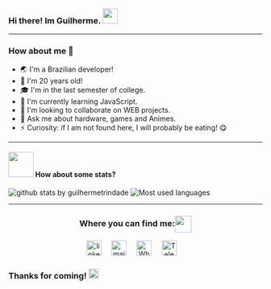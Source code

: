 ### Hi there! Im Guilherme. <img src="https://raw.githubusercontent.com/iampavangandhi/iampavangandhi/master/gifs/Hi.gif" width="30px"></h2>

---

### How about me 🚀

- 🌏 I'm a Brazilian developer!
- 🧐 I'm 20 years old!
- 🎓 I'm in the last semester of college.
- 🌱 I'm currently learning JavaScript.
- 👯 I'm looking to collaborate on WEB projects.
- 💬 Ask me about hardware, games and Animes.
- ⚡ Curiosity: if I am not found here, I will probably be eating! 😋


---

#### <img src="https://media.giphy.com/media/VgCDAzcKvsR6OM0uWg/giphy.gif" width="50"> How about some stats?

  
![github stats by guilhermetrindade](https://github-readme-stats.vercel.app/api?username=guilhermetrindade&count_private=true&show_icons=true)
![Most used languages](https://github-readme-stats.vercel.app/api/top-langs/?username=guilhermetrindade&layout=compact)

---



<div align="center">
  <h3 align="center">Where you can find me:<img align="center" src="https://github.com/rajput2107/rajput2107/blob/master/Assets/Handshake.gif" height="33px" /></h3> 
</div>
<p align="center">
<a href="https://www.linkedin.com/in/guilhermevtrindade/"><img src="https://www.vectorlogo.zone/logos/linkedin/linkedin-icon.svg" width="30px" alt="linkedin"></a>
&nbsp; &nbsp;
<a href="mailto: guilherme.valverde@outlook.com"><img src="https://www.vectorlogo.zone/logos/gmail/gmail-icon.svg" width="30px" alt="mail"></a> 
&nbsp; &nbsp;
<a href="https://api.whatsapp.com/send?1=pt_BR&phone=5511954418111"><img src="https://www.vectorlogo.zone/logos/whatsapp/whatsapp-tile.svg" width="30px" alt="Whatsapp"></a> 
&nbsp; &nbsp;
<a href="https://t.me/guilhermevt"><img src="https://www.vectorlogo.zone/logos/telegram/telegram-tile.svg" width="30px" alt="Telegram"></a> 
&nbsp; &nbsp;
</p>
  
  
 ### Thanks for coming! <img src="https://github.com/TheDudeThatCode/TheDudeThatCode/blob/master/Assets/Earth.gif" width="20px">

